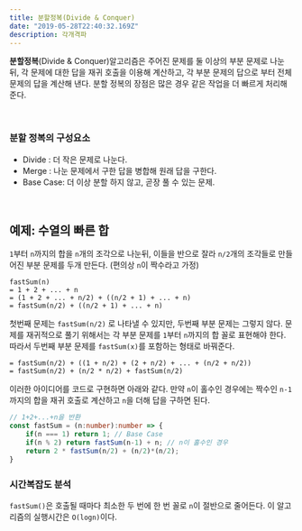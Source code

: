 ```yaml
---
title: 분할정복(Divide & Conquer)
date: "2019-05-28T22:40:32.169Z"
description: 각개격파
---
```


**분할정복**(Divide & Conquer)알고리즘은 주어진 문제를 둘 이상의 부분 문제로 나눈 뒤, 각 문제에 대한 답을 재귀 호출을 이용해 계산하고, 각 부분 문제의 답으로 부터 전체 문제의 답을 계산해 낸다. 분할 정복의 장점은 많은 경우 같은 작업을 더 빠르게 처리해 준다.

<br>

### 분할 정복의 구성요소
- Divide : 더 작은 문제로 나눈다.
- Merge : 나눈 문제에서 구한 답을 병합해 원래 답을 구한다.
- Base Case: 더 이상 분할 하지 않고, 곧장 풀 수 있는 문제.

<br>

## 예제: 수열의 빠른 합

`1`부터 `n`까지의 합을 `n`개의 조각으로 나눈뒤, 이들을 반으로 잘라 `n/2`개의 조각들로 만들어진 부분 문제를 두개 만든다.
(편의상 `n`이 짝수라고 가정)

```
fastSum(n)
= 1 + 2 + ... + n
= (1 + 2 + ... + n/2) + ((n/2 + 1) + ... + n)
= fastSum(n/2) + ((n/2 + 1) + ... + n)
```

첫번째 문제는 `fastSum(n/2)` 로 나타낼 수 있지만, 두번째 부분 문제는 그렇지 않다. 문제를 재귀적으로 풀기 위해서는 각 부분 문제를 `1`부터 `n`까지의 합 꼴로 표현해야 한다. 따라서 두번째 부분 문제를 `fastSum(x)`를 포함하는 형태로 바꿔준다.

```
= fastSum(n/2) + ((1 + n/2) + (2 + n/2) + ... + (n/2 + n/2))
= fastSum(n/2) + (n/2 * n/2) + fastSum(n/2)
```

이러한 아이디어를 코드로 구현하면 아래와 같다. 만약 `n`이 홀수인 경우에는 짝수인 `n-1`까지의 합을 재귀 호출로 계산하고 `n`을 더해 답을 구하면 된다.

```ts
// 1+2+...+n을 반환
const fastSum = (n:number):number => {
    if(n === 1) return 1; // Base Case
    if(n % 2) return fastSum(n-1) + n; // n이 홀수인 경우
    return 2 * fastSum(n/2) + (n/2)*(n/2);
}
```

### 시간복잡도 분석

`fastSum()`은 호출될 때마다 최소한 두 번에 한 번 꼴로 `n`이 절반으로 줄어든다. 이 알고리즘의 실행시간은 `O(logn)`이다.